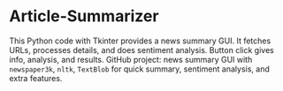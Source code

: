 # Article-Summarizer
This Python code with Tkinter provides a news summary GUI. It fetches URLs, processes details, and does sentiment analysis. Button click gives info, analysis, and results. GitHub project: news summary GUI with `newspaper3k`, `nltk`, `TextBlob` for quick summary, sentiment analysis, and extra features.
